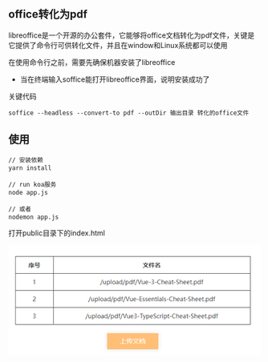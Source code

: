 ## office转化为pdf

libreoffice是一个开源的办公套件，它能够将office文档转化为pdf文件，关键是它提供了命令行可供转化文件，并且在window和Linux系统都可以使用

在使用命令行之前，需要先确保机器安装了libreoffice
- 当在终端输入soffice能打开libreoffice界面，说明安装成功了

关键代码
```
soffice --headless --convert-to pdf --outDir 输出目录 转化的office文件
```

## 使用

```
// 安装依赖
yarn install

// run koa服务
node app.js

// 或者
nodemon app.js
```

打开public目录下的index.html

![upload](/public/upload.png '上传界面')